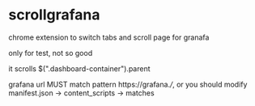 # scrollgrafana
chrome extension to switch tabs and scroll page for granafa

only for test, not so good

it scrolls $(".dashboard-container").parent

grafana url MUST match pattern https://grafana.*/*, or you should modify manifest.json -> content_scripts -> matches

